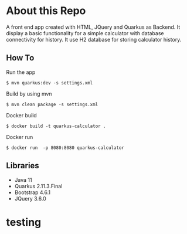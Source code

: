 # About this Repo

A front end app created with HTML, JQuery and Quarkus as Backend. It display a basic functionality for a simple calculator with database connectivity for history. It use H2 database for storing calculator history.

How To
------------

Run the app
 ```
 $ mvn quarkus:dev -s settings.xml
 ```

Build by using mvn
 ```
 $ mvn clean package -s settings.xml
 ```

Docker build
 ```
 $ docker build -t quarkus-calculator .
 ```

Docker run 
 ```
 $ docker run  -p 8080:8080 quarkus-calculator
 ```

Libraries
------------
- Java 11
- Quarkus 2.11.3.Final
- Bootstrap 4.6.1
- JQuery 3.6.0


# testing